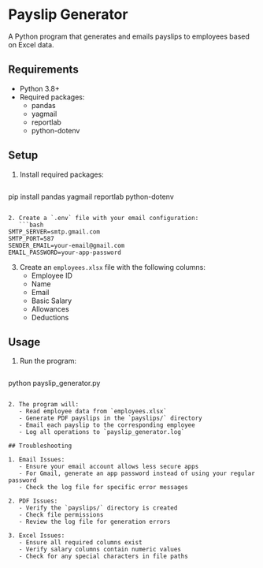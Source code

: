 # Payslip Generator

A Python program that generates and emails payslips to employees based on Excel data.

## Requirements

- Python 3.8+
- Required packages:
  * pandas
  * yagmail
  * reportlab
  * python-dotenv

## Setup

1. Install required packages:
   ```bash
pip install pandas yagmail reportlab python-dotenv
```

2. Create a `.env` file with your email configuration:
   ```bash
SMTP_SERVER=smtp.gmail.com
SMTP_PORT=587
SENDER_EMAIL=your-email@gmail.com
EMAIL_PASSWORD=your-app-password
```

3. Create an `employees.xlsx` file with the following columns:
   - Employee ID
   - Name
   - Email
   - Basic Salary
   - Allowances
   - Deductions

## Usage

1. Run the program:
   ```bash
python payslip_generator.py
```

2. The program will:
   - Read employee data from `employees.xlsx`
   - Generate PDF payslips in the `payslips/` directory
   - Email each payslip to the corresponding employee
   - Log all operations to `payslip_generator.log`

## Troubleshooting

1. Email Issues:
   - Ensure your email account allows less secure apps
   - For Gmail, generate an app password instead of using your regular password
   - Check the log file for specific error messages

2. PDF Issues:
   - Verify the `payslips/` directory is created
   - Check file permissions
   - Review the log file for generation errors

3. Excel Issues:
   - Ensure all required columns exist
   - Verify salary columns contain numeric values
   - Check for any special characters in file paths